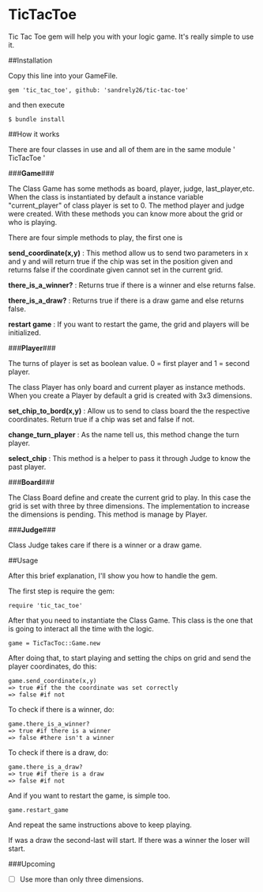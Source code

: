 
# TicTacToe

Tic Tac Toe gem will help you with your logic game. It's really simple to use it.

##Installation

Copy this line into your GameFile.

```
gem 'tic_tac_toe', github: 'sandrely26/tic-tac-toe'
```
and then execute 
```
$ bundle install
```
##How it works

There are four classes in use and all of them are in the same module ' TicTacToe '

###**Game**###

The Class Game has some methods as board, player, judge, last_player,etc. When the class is instantiated by default a instance variable "current_player" of class player is set to 0. The method player and judge were created. With these methods you can know more about the grid or who is playing.

There are four simple methods to play, the first one is

**send_coordinate(x,y)** : This method allow us to send two parameters in x and y and will return true if the chip was set in the position given and returns false if the coordinate given cannot set in the current grid.

**there_is_a_winner?** : Returns true if there is a winner and else returns false.
 
**there_is_a_draw?** : Returns true if there is a draw game and else returns false.

**restart game** : If you want to restart the game, the grid and players will be initialized.

###**Player**###

The turns of player is set as boolean value. 0 =  first player and 1 = second player.

The class Player has only board and current player as instance methods. When you create a Player by default a grid is created with 3x3 dimensions.

**set_chip_to_bord(x,y)** : Allow us to send to class board the the respective coordinates. Return true if a chip was set and false if not.

**change_turn_player** : As the name tell us, this method change the turn player.

**select_chip** : This method is a helper to pass it through Judge to know the past player.

###**Board**###

The Class Board define and create the current grid to play. In this case the grid is set with three by three dimensions.
The implementation to increase the dimensions is pending. This method is manage by Player.

###**Judge**###

Class Judge takes care if there is a winner or a draw game. 

##Usage

After this brief explanation, I'll show you how to handle the gem.

The first step is require the gem:

```
require 'tic_tac_toe' 
```

After that you need to instantiate the Class Game. This class is the one that is going to interact all the time with the logic.

```
game = TicTacToc::Game.new
```

After doing that, to start playing and setting the chips on grid and send the player coordinates, do this: 

```
game.send_coordinate(x,y)
=> true #if the the coordinate was set correctly 
=> false #if not
```

To check if there is a winner, do: 

``` 
game.there_is_a_winner?
=> true #if there is a winner
=> false #there isn't a winner
```

To check if there is a draw, do: 

``` 
game.there_is_a_draw?
=> true #if there is a draw
=> false #if not
```

And if you want to restart the game, is simple too.

```
game.restart_game
```

And repeat the same instructions above to keep playing.

If was a draw the second-last will start.
If there was a winner the loser will start.

###Upcoming

- [ ] Use more than only three dimensions.
